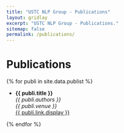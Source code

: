 ```yaml
---
title: "USTC NLP Group - Publications"
layout: gridlay
excerpt: "USTC NLP Group - Publications."
sitemap: false
permalink: /publications/
---
```



# Publications

{% for publi in site.data.publist %}

- **{{ publi.title }}** <br />
  <em>{{ publi.authors }} </em><br />
  <em>{{ publi.venue }} </em><br />
  <a href="{{ publi.link.url }}">{{ publi.link.display }}</a>

{% endfor %}
